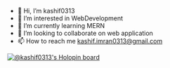 - 👋 Hi, I’m kashif0313
- 👀 I’m interested in WebDevelopment
- 🌱 I’m currently learning MERN
- 💞️ I’m looking to collaborate on web application
- 📫 How to reach me  kashif.imran0313@gmail.com


[![@kashif0313's Holopin board](https://holopin.me/kashif0313)](https://holopin.io/@kashif0313)
<!---
kashif0313/kashif0313 is a ✨ special ✨ repository because its `README.md` (this file) appears on your GitHub profile.
You can click the Preview link to take a look at your changes.
--->
